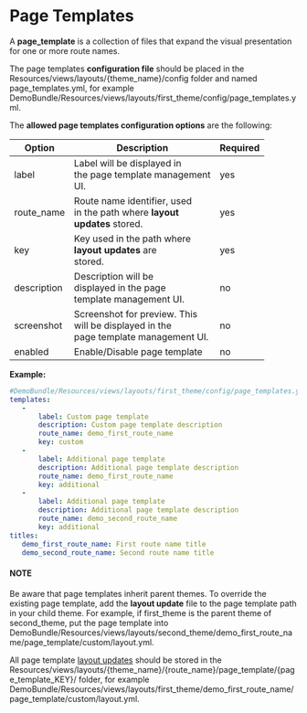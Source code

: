 <a id="dev-doc-frontend-layouts-theming-page-templates"></a>

# Page Templates

A **page_template** is a collection of files that expand the visual
presentation for one or more route names.

The page templates **configuration file** should be placed in the
Resources/views/layouts/{theme_name}/config folder and named page_templates.yml,
for example
DemoBundle/Resources/views/layouts/first_theme/config/page_templates.yml.

The **allowed page templates configuration options** are the following:

| Option      | Description                                                                                | Required   |
|-------------|--------------------------------------------------------------------------------------------|------------|
| label       | Label will be displayed in<br/>the page template management<br/>UI.                        | yes        |
| route_name  | Route name identifier, used<br/>in the path where **layout**<br/>**updates** stored.       | yes        |
| key         | Key used in the path where<br/>**layout updates** are<br/>stored.                          | yes        |
| description | Description will be<br/>displayed in the page<br/>template management UI.                  | no         |
| screenshot  | Screenshot for preview. This<br/>will be displayed in the<br/>page template management UI. | no         |
| enabled     | Enable/Disable page template                                                               | no         |

**Example:**

```yaml
#DemoBundle/Resources/views/layouts/first_theme/config/page_templates.yml
templates:
   -
       label: Custom page template
       description: Custom page template description
       route_name: demo_first_route_name
       key: custom
   -
       label: Additional page template
       description: Additional page template description
       route_name: demo_first_route_name
       key: additional
   -
       label: Additional page template
       description: Additional page template description
       route_name: demo_second_route_name
       key: additional
titles:
   demo_first_route_name: First route name title
   demo_second_route_name: Second route name title
```

#### NOTE
Be aware that page templates inherit parent themes. To
override the existing page template, add the **layout update** file to
the page template path in your child theme. For example, if
first_theme is the parent theme of second_theme, put the page
template into
DemoBundle/Resources/views/layouts/second_theme/demo_first_route_name/page_template/custom/layout.yml.

All page template [layout updates](index.md#dev-doc-frontend-layouts-layout-updates) should be stored in the
Resources/views/layouts/{theme_name}/{route_name}/page_template/{page_template_KEY}/
folder, for example
DemoBundle/Resources/views/layouts/first_theme/demo_first_route_name/page_template/custom/layout.yml.

<!-- Frontend -->
